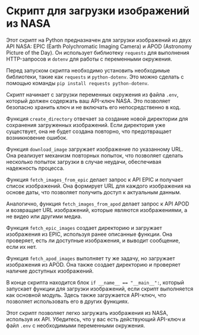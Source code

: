 # Скрипт для загрузки изображений из NASA

Этот скрипт на Python предназначен для загрузки изображений из двух API NASA: EPIC (Earth Polychromatic Imaging Camera) и APOD (Astronomy Picture of the Day). Он использует библиотеку `requests` для выполнения HTTP-запросов и `dotenv` для работы с переменными окружения.

Перед запуском скрипта необходимо установить необходимые библиотеки, такие как `requests` и `python-dotenv`. Это можно сделать с помощью команды `pip install requests python-dotenv`.

Скрипт начинает с загрузки переменных окружения из файла `.env`, который должен содержать ваш API-ключ NASA. Это позволяет безопасно хранить ключ и не включать его непосредственно в код.

Функция `create_directory` отвечает за создание новой директории для сохранения загруженных изображений. Если директория уже существует, она не будет создана повторно, что предотвращает возникновение ошибок.

Функция `download_image` загружает изображение по указанному URL. Она реализует механизм повторных попыток, что позволяет сделать несколько попыток загрузки в случае неудачи, обеспечивая надежность процесса.

Функция `fetch_images_from_epic` делает запрос к API EPIC и получает список изображений. Она формирует URL для каждого изображения на основе даты, что позволяет получить доступ к актуальным данным.

Аналогично, функция `fetch_images_from_apod` делает запрос к API APOD и возвращает URL изображений, которые являются изображениями, а не видео или другими медиа.

Функция `fetch_epic_images` создает директорию и загружает изображения из EPIC, используя ранее описанные функции. Она проверяет, есть ли доступные изображения, и выводит сообщение, если их нет.

Функция `fetch_apod_images` выполняет ту же задачу, но загружает изображения из APOD. Она также создает директорию и проверяет наличие доступных изображений.

В конце скрипта находится блок `if __name__ == "__main__":`, который запускает функции для загрузки изображений, если скрипт выполняется как основной модуль. Здесь также загружается API-ключ, что позволяет использовать его в других функциях.

Этот скрипт позволяет легко загружать изображения из NASA, используя их API. Убедитесь, что у вас есть действующий API-ключ и файл `.env` с необходимыми переменными окружения.

